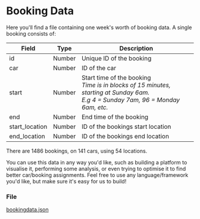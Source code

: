 # Booking Data
Here you'll find a file containing one week's worth of booking data. A single booking consists of:

| Field        | Type         | Description  |
| ------------- |-------------| -----|
| id      | Number | Unique ID of the booking |
| car      | Number | ID of the car |
| start      | Number | Start time of the booking<br />*Time is in blocks of 15 minutes, starting at Sunday 6am. <br />E.g 4 = Sunday 7am, 96 = Monday 6am, etc.* |
| end      | Number | End time of the booking |
| start_location      | Number | ID of the bookings start location |
| end_location      | Number | ID of the bookings end location |

There are 1486 bookings, on 141 cars, using 54 locations.

You can use this data in any way you'd like, such as building a platform to visualise it, performing some analysis, or even trying to optimise it to find better car/booking assignments. Feel free to use any language/framework you'd like, but make sure it's easy for us to build!

### File
[bookingdata.json](bookingdata.json)
